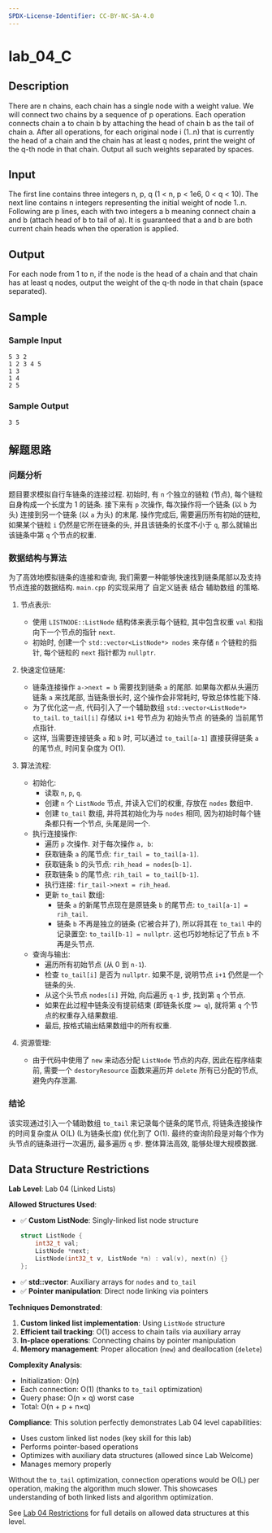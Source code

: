 ```yaml
---
SPDX-License-Identifier: CC-BY-NC-SA-4.0
---
```


# lab_04_C

## Description

There are n chains, each chain has a single node with a weight value. We will connect two chains by a sequence of p operations. Each operation connects chain a to chain b by attaching the head of chain b as the tail of chain a. After all operations, for each original node i (1..n) that is currently the head of a chain and the chain has at least q nodes, print the weight of the q-th node in that chain. Output all such weights separated by spaces.

## Input

The first line contains three integers n, p, q (1 < n, p < 1e6, 0 < q < 10).
The next line contains n integers representing the initial weight of node 1..n.
Following are p lines, each with two integers a b meaning connect chain a and b (attach head of b to tail of a). It is guaranteed that a and b are both current chain heads when the operation is applied.

## Output

For each node from 1 to n, if the node is the head of a chain and that chain has at least q nodes, output the weight of the q-th node in that chain (space separated).

## Sample

### Sample Input

```text
5 3 2
1 2 3 4 5
1 3
1 4
2 5
```

### Sample Output

```text
3 5
```

## 解题思路

### 问题分析

题目要求模拟自行车链条的连接过程. 初始时, 有 `n` 个独立的链粒 (节点), 每个链粒自身构成一个长度为 1 的链条. 接下来有 `p` 次操作, 每次操作将一个链条 (以 `b` 为头) 连接到另一个链条 (以 `a` 为头) 的末尾. 操作完成后, 需要遍历所有初始的链粒, 如果某个链粒 `i` 仍然是它所在链条的头, 并且该链条的长度不小于 `q`, 那么就输出该链条中第 `q` 个节点的权重.

### 数据结构与算法

为了高效地模拟链条的连接和查询, 我们需要一种能够快速找到链条尾部以及支持节点连接的数据结构. `main.cpp` 的实现采用了 自定义链表 结合 辅助数组 的策略.

1.  节点表示:
    + 使用 `LISTNODE::ListNode` 结构体来表示每个链粒, 其中包含权重 `val` 和指向下一个节点的指针 `next`.
    + 初始时, 创建一个 `std::vector<ListNode*> nodes` 来存储 `n` 个链粒的指针, 每个链粒的 `next` 指针都为 `nullptr`.

2.  快速定位链尾:
    + 链条连接操作 `a->next = b` 需要找到链条 `a` 的尾部. 如果每次都从头遍历链条 `a` 来找尾部, 当链条很长时, 这个操作会非常耗时, 导致总体性能下降.
    + 为了优化这一点, 代码引入了一个辅助数组 `std::vector<ListNode*> to_tail`. `to_tail[i]` 存储以 `i+1` 号节点为 初始头节点 的链条的 当前尾节点指针.
    + 这样, 当需要连接链条 `a` 和 `b` 时, 可以通过 `to_tail[a-1]` 直接获得链条 `a` 的尾节点, 时间复杂度为 O(1).

3.  算法流程:
    + 初始化:
        + 读取 `n`, `p`, `q`.
        + 创建 `n` 个 `ListNode` 节点, 并读入它们的权重, 存放在 `nodes` 数组中.
        + 创建 `to_tail` 数组, 并将其初始化为与 `nodes` 相同, 因为初始时每个链条都只有一个节点, 头尾是同一个.
    + 执行连接操作:
        + 遍历 `p` 次操作. 对于每次操作 `a, b`:
        + 获取链条 `a` 的尾节点: `fir_tail = to_tail[a-1]`.
        + 获取链条 `b` 的头节点: `rih_head = nodes[b-1]`.
        + 获取链条 `b` 的尾节点: `rih_tail = to_tail[b-1]`.
        + 执行连接: `fir_tail->next = rih_head`.
        + 更新 `to_tail` 数组:
            + 链条 `a` 的新尾节点现在是原链条 `b` 的尾节点: `to_tail[a-1] = rih_tail`.
            + 链条 `b` 不再是独立的链条 (它被合并了), 所以将其在 `to_tail` 中的记录置空: `to_tail[b-1] = nullptr`. 这也巧妙地标记了节点 `b` 不再是头节点.
    + 查询与输出:
        + 遍历所有初始节点 (从 0 到 `n-1`).
        + 检查 `to_tail[i]` 是否为 `nullptr`. 如果不是, 说明节点 `i+1` 仍然是一个链条的头.
        + 从这个头节点 `nodes[i]` 开始, 向后遍历 `q-1` 步, 找到第 `q` 个节点.
        + 如果在此过程中链条没有提前结束 (即链条长度 `>= q`), 就将第 `q` 个节点的权重存入结果数组.
        + 最后, 按格式输出结果数组中的所有权重.

4.  资源管理:
    + 由于代码中使用了 `new` 来动态分配 `ListNode` 节点的内存, 因此在程序结束前, 需要一个 `destoryResource` 函数来遍历并 `delete` 所有已分配的节点, 避免内存泄漏.

### 结论

该实现通过引入一个辅助数组 `to_tail` 来记录每个链条的尾节点, 将链条连接操作的时间复杂度从 O(L) (L为链条长度) 优化到了 O(1). 最终的查询阶段是对每个作为头节点的链条进行一次遍历, 最多遍历 `q` 步. 整体算法高效, 能够处理大规模数据.

## Data Structure Restrictions

**Lab Level**: Lab 04 (Linked Lists)

**Allowed Structures Used**:
- ✅ **Custom ListNode**: Singly-linked list node structure
  ```cpp
  struct ListNode {
      int32_t val;
      ListNode *next;
      ListNode(int32_t v, ListNode *n) : val(v), next(n) {}
  };
  ```
- ✅ **std::vector**: Auxiliary arrays for `nodes` and `to_tail`
- ✅ **Pointer manipulation**: Direct node linking via pointers

**Techniques Demonstrated**:
1. **Custom linked list implementation**: Using `ListNode` structure
2. **Efficient tail tracking**: O(1) access to chain tails via auxiliary array
3. **In-place operations**: Connecting chains by pointer manipulation
4. **Memory management**: Proper allocation (`new`) and deallocation (`delete`)

**Complexity Analysis**:
- Initialization: O(n)
- Each connection: O(1) (thanks to `to_tail` optimization)
- Query phase: O(n × q) worst case
- Total: O(n + p + n×q)

**Compliance**: This solution perfectly demonstrates Lab 04 level capabilities:
- Uses custom linked list nodes (key skill for this lab)
- Performs pointer-based operations
- Optimizes with auxiliary data structures (allowed since Lab Welcome)
- Manages memory properly

Without the `to_tail` optimization, connection operations would be O(L) per operation, making the algorithm much slower. This showcases understanding of both linked lists and algorithm optimization.

See [Lab 04 Restrictions](../RESTRICTIONS.md) for full details on allowed data structures at this level.
